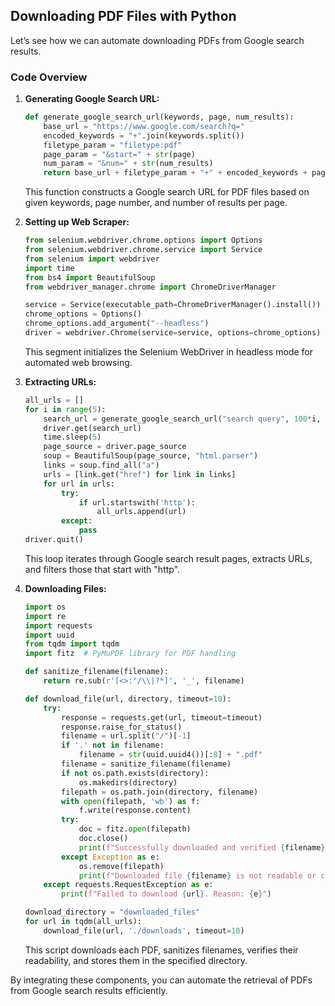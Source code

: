 ## Downloading PDF Files with Python

Let’s see how we can automate downloading PDFs from Google search results.

### Code Overview

1. **Generating Google Search URL:**

    ```python
    def generate_google_search_url(keywords, page, num_results):
        base_url = "https://www.google.com/search?q="
        encoded_keywords = "+".join(keywords.split())
        filetype_param = "filetype:pdf"
        page_param = "&start=" + str(page)
        num_param = "&num=" + str(num_results)
        return base_url + filetype_param + "+" + encoded_keywords + page_param + num_param
    ```
    This function constructs a Google search URL for PDF files based on given keywords, page number, and number of results per page.

2. **Setting up Web Scraper:**

    ```python
    from selenium.webdriver.chrome.options import Options
    from selenium.webdriver.chrome.service import Service
    from selenium import webdriver
    import time
    from bs4 import BeautifulSoup
    from webdriver_manager.chrome import ChromeDriverManager

    service = Service(executable_path=ChromeDriverManager().install())
    chrome_options = Options()
    chrome_options.add_argument("--headless")
    driver = webdriver.Chrome(service=service, options=chrome_options)
    ```
    This segment initializes the Selenium WebDriver in headless mode for automated web browsing.

3. **Extracting URLs:**

    ```python
    all_urls = []
    for i in range(5):
        search_url = generate_google_search_url("search query", 100*i, 100)
        driver.get(search_url)
        time.sleep(5)
        page_source = driver.page_source
        soup = BeautifulSoup(page_source, "html.parser")
        links = soup.find_all("a")
        urls = [link.get("href") for link in links]
        for url in urls:
            try:
                if url.startswith('http'):
                    all_urls.append(url)
            except:
                pass
    driver.quit()
    ```
    This loop iterates through Google search result pages, extracts URLs, and filters those that start with "http".

4. **Downloading Files:**

    ```python
    import os
    import re
    import requests
    import uuid
    from tqdm import tqdm
    import fitz  # PyMuPDF library for PDF handling

    def sanitize_filename(filename):
        return re.sub(r'[<>:"/\\|?*]', '_', filename)

    def download_file(url, directory, timeout=10):
        try:
            response = requests.get(url, timeout=timeout)
            response.raise_for_status()
            filename = url.split("/")[-1]
            if '.' not in filename:
                filename = str(uuid.uuid4())[:8] + ".pdf"
            filename = sanitize_filename(filename)
            if not os.path.exists(directory):
                os.makedirs(directory)
            filepath = os.path.join(directory, filename)
            with open(filepath, 'wb') as f:
                f.write(response.content)
            try:
                doc = fitz.open(filepath)
                doc.close()
                print(f"Successfully downloaded and verified {filename} to {directory}")
            except Exception as e:
                os.remove(filepath)
                print(f"Downloaded file {filename} is not readable or corrupt. Removed from {directory}")
        except requests.RequestException as e:
            print(f"Failed to download {url}. Reason: {e}")

    download_directory = "downloaded_files"
    for url in tqdm(all_urls):
        download_file(url, './downloads', timeout=10)
    ```
    This script downloads each PDF, sanitizes filenames, verifies their readability, and stores them in the specified directory.

By integrating these components, you can automate the retrieval of PDFs from Google search results efficiently.
